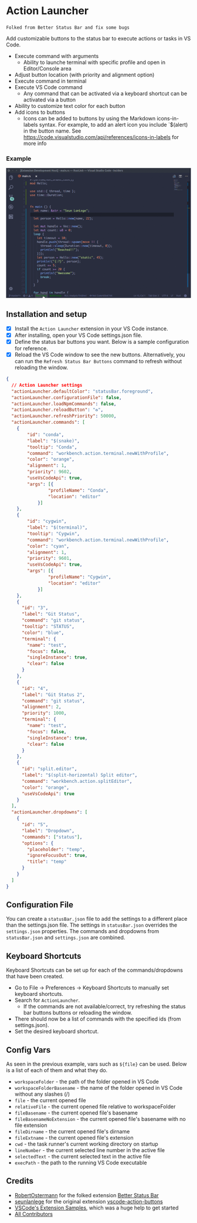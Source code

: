 # Action Launcher

`Folked from Better Status Bar and fix some bugs`

Add customizable buttons to the status bar to execute actions or tasks in VS Code.

- Execute command with arguments
  - Ability to launche terminal with specific profile and open in Editor/Console area
- Adjust button location (with priority and alignment option)
- Execute command in terminal
- Execute VS Code command
  - Any command that can be activated via a keyboard shortcut can be activated via a button
- Ability to customize text color for each button
- Add icons to buttons
  - Icons can be added to buttons by using the Markdown icons-in-labels syntax. For example, to add an alert icon you include `$(alert) in the button name. See https://code.visualstudio.com/api/references/icons-in-labels for more info

### Example

![](action.gif)

## Installation and setup

- [X] Install the `Action Launcher` extension in your VS Code instance.
- [X] After installing, open your VS Code settings.json file.
- [X] Define the status bar buttons you want. Below is a sample configuration for reference.
- [X] Reload the VS Code window to see the new buttons. Alternatively, you can run the `Refresh Status Bar Buttons` command to refresh without reloading the window.

```json
{
  // Action Launcher settings
  "actionLauncher.defaultColor": "statusBar.foreground",
  "actionLauncher.configurationFile": false,
  "actionLauncher.loadNpmCommands": false,
  "actionLauncher.reloadButton": "♻️",
  "actionLauncher.refreshPriority": 50000,
  "actionLauncher.commands": [
    {
        "id": "conda",
        "label": "$(snake)",
        "tooltip": "Conda",
        "command": "workbench.action.terminal.newWithProfile",
        "color": "orange",
        "alignment": 1,
        "priority": 9602,
        "useVsCodeApi": true,
        "args": [{
                "profileName": "Conda",
                "location": "editor"
            }]
    },
    {
        "id": "cygwin",
        "label": "$(terminal)",
        "tooltip": "Cygwin",
        "command": "workbench.action.terminal.newWithProfile",
        "color": "cyan",
        "alignment": 1,
        "priority": 9601,
        "useVsCodeApi": true,
        "args": [{
                "profileName": "Cygwin",
                "location": "editor"
            }]
    },
    {
      "id": "3",
      "label": "Git Status",
      "command": "git status",
      "tooltip": "STATUS",
      "color": "blue",
      "terminal": {
        "name": "test",
        "focus": false,
        "singleInstance": true,
        "clear": false
      }
    },
    {
      "id": "4",
      "label": "Git Status 2",
      "command": "git status",
      "alignment": 2,
      "priority": 1000,
      "terminal": {
        "name": "test",
        "focus": false,
        "singleInstance": true,
        "clear": false
      }
    },
    {
      "id": "split.editor",
      "label": "$(split-horizontal) Split editor",
      "command": "workbench.action.splitEditor",
      "color": "orange",
      "useVsCodeApi": true
    }
  ],
  "actionLauncher.dropdowns": [
    {
      "id": "5",
      "label": "Dropdown",
      "commands": ["status"],
      "options": {
        "placeholder": "temp",
        "ignoreFocusOut": true,
        "title": "temp"
      }
    }
  ]
}
```

## Configuration File

You can create a `statusBar.json` file to add the settings to a different place than the settings.json file.
The settings in `statusBar.json` overrides the `settings.json` properties.
The commands and dropdowns from `statusBar.json` and `settings.json` are combined.

## Keyboard Shortcuts

Keyboard Shortcuts can be set up for each of the commands/dropdowns that have been created.

- Go to File -> Preferences -> Keyboard Shortcuts to manually set keyboard shortcuts.
- Search for `ActionLauncher`.
  - If the commands are not available/correct, try refreshing the status bar buttons buttons or reloading the window.
- There should now be a list of commands with the specified ids (from settings.json).
- Set the desired keyboard shortcut.

## Config Vars

As seen in the previous example, vars such as `${file}` can be used. Below is a list of each of them and what they do.

- `workspaceFolder` - the path of the folder opened in VS Code
- `workspaceFolderBasename` - the name of the folder opened in VS Code without any slashes (/)
- `file` - the current opened file
- `relativeFile` - the current opened file relative to workspaceFolder
- `fileBasename` - the current opened file's basename
- `fileBasenameNoExtension` - the current opened file's basename with no file extension
- `fileDirname` - the current opened file's dirname
- `fileExtname` - the current opened file's extension
- `cwd` - the task runner's current working directory on startup
- `lineNumber` - the current selected line number in the active file
- `selectedText` - the current selected text in the active file
- `execPath` - the path to the running VS Code executable

## Credits

- [RobertOstermann](https://github.com/RobertOstermann/vscode-custom-commands) for the folked extension [Better Status Bar](https://github.com/RobertOstermann/vscode-custom-commands)
- [seunlanlege](https://github.com/seunlanlege) for the original extension [vscode-action-buttons](https://github.com/seunlanlege/vscode-action-buttons)
- [VSCode&#39;s Extension Samples](https://github.com/microsoft/vscode-extension-samples/tree/master/decorator-sample), which was a huge help to get started
- [All Contributors](../../contributors)
